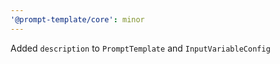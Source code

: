 ```yaml
---
'@prompt-template/core': minor
---
```


Added `description` to `PromptTemplate` and `InputVariableConfig`
